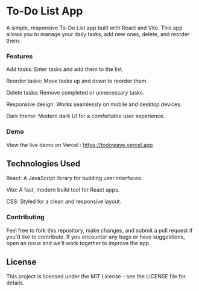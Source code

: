 # To-Do List App
A simple, responsive To-Do List app built with React and Vite. This app allows you to manage your daily tasks, add new ones, delete, and reorder them.

### Features
Add tasks: Enter tasks and add them to the list.

Reorder tasks: Move tasks up and down to reorder them.

Delete tasks: Remove completed or unnecessary tasks.

Responsive design: Works seamlessly on mobile and desktop devices.

Dark theme: Modern dark UI for a comfortable user experience.

### Demo
View the live demo on Vercel : https://todowave.vercel.app

## Technologies Used
React: A JavaScript library for building user interfaces.

Vite: A fast, modern build tool for React apps.

CSS: Styled for a clean and responsive layout.

### Contributing
Feel free to fork this repository, make changes, and submit a pull request if you'd like to contribute. If you encounter any bugs or have suggestions, open an issue and we’ll work together to improve the app.

## License
This project is licensed under the MIT License - see the LICENSE file for details.
